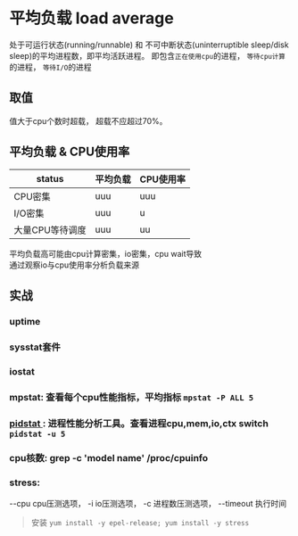 # 平均负载 load average

处于可运行状态(running/runnable) 和 不可中断状态(uninterruptible sleep/disk sleep)的平均进程数，即平均活跃进程。
即包含`正在使用cpu`的进程， `等待cpu计算`的进程， `等待I/O`的进程

## 取值
值大于cpu个数时超载， 超载不应超过70%。

## 平均负载 & CPU使用率
| status | 平均负载 | CPU使用率 |
| --- | --- | --- |
|CPU密集 | uuu | uuu |
|I/O密集 | uuu | u |
|大量CPU等待调度| uuu | uu |

平均负载高可能由cpu计算密集，io密集，cpu wait导致  
通过观察io与cpu使用率分析负载来源

## 实战
### uptime  
### sysstat套件
### iostat  
### mpstat: 查看每个cpu性能指标，平均指标 `mpstat -P ALL 5`  
### [ pidstat ](src/cmd/pidstat.md): 进程性能分析工具。查看进程cpu,mem,io,ctx switch `pidstat -u 5`  
### cpu核数: grep -c 'model name' /proc/cpuinfo  
### stress: 
--cpu cpu压测选项，
-i io压测选项，
-c 进程数压测选项，
--timeout 执行时间
> 安装 `yum install -y epel-release; yum install -y stress`
